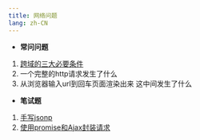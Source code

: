 ```yaml
---
title: 网络问题
lang: zh-CN
---
```


- **常问问题**
1. [跨域的三大必要条件](./network/crossDomin.md)
2. 一个完整的http请求发生了什么
3. 从浏览器输入url到回车页面渲染出来 这中间发生了什么

- **笔试题**
1. [手写jsonp](./network/jsonp.md)
2. [使用promise和Ajax封装请求](./network/promiseAjax.md)